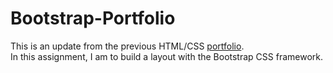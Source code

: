 # Bootstrap-Portfolio
This is an update from the previous HTML/CSS <a href="https://linhng15.github.io/Basic_Portfolio/">portfolio</a>.
<br>
In this assignment, I am to build a layout with the Bootstrap CSS framework. 
